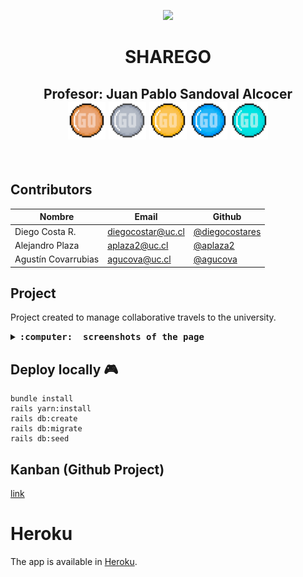 <p align="center">
  <img src="https://upload.wikimedia.org/wikipedia/commons/thumb/8/84/Escudo_de_la_Pontificia_Universidad_Cat%C3%B3lica_de_Chile.svg/1200px-Escudo_de_la_Pontificia_Universidad_Cat%C3%B3lica_de_Chile.svg.png" width="150px">
  <br>
    <h1 align="center">SHAREGO
    <h2 align="center"> Profesor: Juan Pablo Sandoval Alcocer
    <br>  
    <img width="60" alt="GoCoin" src="https://github.com/diegocostares/ShareGO/blob/main/app/assets/images/1bronce.png">
 <img width="60" alt="GoCoin" src="https://github.com/diegocostares/ShareGO/blob/main/app/assets/images/2plata.png">
 <img width="60" alt="GoCoin" src="https://github.com/diegocostares/ShareGO/blob/main/app/assets/images/3oro.png">
 <img width="60" alt="GoCoin" src="https://github.com/diegocostares/ShareGO/blob/main/app/assets/images/4diamante.png">
 <img width="60" alt="GoCoin" src="https://github.com/diegocostares/ShareGO/blob/main/app/assets/images/5platino2.png"></h2>
    

  <br>
</p>

## Contributors

| Nombre              | Email             | Github                                             |
| ------------------- | ----------------- | -------------------------------------------------- |
| Diego Costa R.      | diegocostar@uc.cl | [@diegocostares](https://github.com/diegocostares) |
| Alejandro Plaza     | aplaza2@uc.cl     | [@aplaza2](https://github.com/aplaza2)             |
| Agustín Covarrubias | agucova@uc.cl     | [@agucova](https://github.com/agucova)             |

## Project

Project created to manage collaborative travels to the university.


<details>
  <summary><b><samp>:computer: &nbsp;screenshots of the page</samp></b></summary>
  <br/>
  
  <img width="1280" alt="Captura de Pantalla 2022-07-09 a la(s) 11 39 26 p  m" src="https://user-images.githubusercontent.com/62116423/178131003-0c2268ef-2b99-4fa3-bd10-7bba64496a01.png">

  <img width="1280" alt="Captura de Pantalla 2022-07-09 a la(s) 11 39 44 p  m" src="https://user-images.githubusercontent.com/62116423/178131004-6ad0f182-06d8-4689-a464-a9c76a159d74.png">

  <img width="521" alt="Captura de Pantalla 2022-07-09 a la(s) 11 40 21 p  m" src="https://user-images.githubusercontent.com/62116423/178131028-897f86cf-c374-4af6-ac8e-66b64d87e957.png">

  
</details>

## Deploy locally :video_game:

```shell
bundle install
rails yarn:install
rails db:create
rails db:migrate
rails db:seed
```

## Kanban (Github Project)

[link](https://github.com/IIC2143/grupo-54/projects/1)

# Heroku

The app is available in [Heroku](https://sharego-54.herokuapp.com/).
